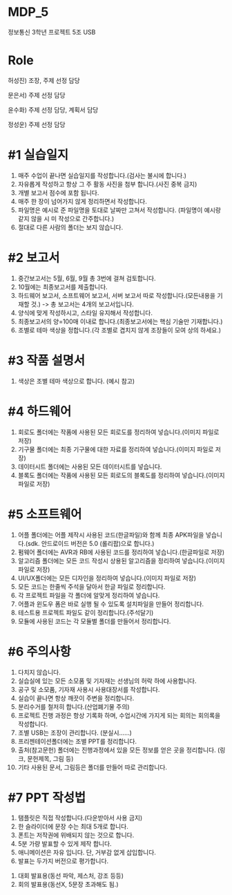 # MDP_5
정보통신 3학년 프로젝트 5조 USB


# Role
   허성진) 조장, 주제 선정 담당
   
   문은서) 주제 선정 담당
   
   윤수화) 주제 선정 담당, 계획서 담당
   
   정성운) 주제 선정 담당



# #1 실습일지
1. 매주 수업이 끝나면 실습일지를 작성합니다.(검사는 불시에 합니다.)
2. 자유롭게 작성하고 항상 그 주 활동 사진을 첨부 합니다.(사진 중복 금지)
3. 개별 보고서 점수에 포함 됩니다.
4. 매주 한 장이 넘어가지 않게 정리하면서 작성합니다.
5. 파일명은 예시로 준 파일명을 토대로 날짜만 고쳐서 작성합니다. (파일명이 예시랑 같지 않을 시 미 작성으로 간주합니다.)
6. 절대로 다른 사람의 폴더는 보지 않습니다.

# #2 보고서
1. 중간보고서는 5월, 6월, 9월 총 3번에 걸쳐 검토합니다.
2. 10월에는 최종보고서를 제출합니다.
3. 하드웨어 보고서, 소프트웨어 보고서, 서버 보고서 따로 작성합니다.(모든내용을 기재할 것.)
   -> 총 보고서는 4개의 보고서입니다.
4. 양식에 맞게 작성하시고, 스타일 유지해서 작성합니다.
5. 최종보고서의 양=100매 이내로 합니다.(최종보고서에는 핵심 기술만 기재합니다.)
6. 조별로 테마 색상을 정합니다.(각 조별로 겹치지 않게 조장들이 모여 상의 하세요.)

# #3 작품 설명서
1. 색상은 조별 테마 색상으로 합니다. (예시 참고)

# #4 하드웨어
1. 회로도 폴더에는 작품에 사용된 모든 회로도를 정리하여 넣습니다.(이미지 파일로 저장)
2. 기구물 폴더에는 최종 기구물에 대한 자료를 정리하여 넣습니다.(이미지 파일로 저장)
3. 데이터시트 폴더에는 사용된 모든 데이터시트를 넣습니다.
4. 블록도 폴더에는 작품에 사용된 모든 회로도의 블록도를 정리하여 넣습니다.(이미지 파일로 저장)

# #5 소프트웨어
1. 어플 폴더에는 어플 제작시 사용된 코드(한글파일)와 함께 최종 APK파일을 넣습니다.(sdk. 안드로이드 버전은 5.0 (롤리팝)으로 합니다.)
2. 펌웨어 폴더에는 AVR과 RB에 사용된 코드를 정리하여 넣습니다.(한글파일로 저장)
3. 알고리즘 폴더에는 모든 코드 작성시 상용된 알고리즘을 정리하여 넣습니다.(이미지 파일로 저장)
4. UI/UX폴더에는 모든 디자인을 정리하여 넣습니다.(이미지 파일로 저장)
5. 모든 코드는 한줄씩 주석을 달아서 한글 파일로 정리합니다.
6. 각 프로젝트 파일을 각 폴더에 알맞게 정리하여 넣습니다.
7. 어플과 윈도우 폼은 바로 실행 될 수 있도록 설치파일을 만들어 정리합니다.
8. 테스트용 프로젝트 파일도 같이 정리합니다.(주석달기)
9. 모듈에 사용된 코드는 각 모듈별 폴더를 만들어서 정리합니다.

# #6 주의사항
1. 다치지 않습니다.
2. 실습실에 있는 모든 소모품 및 기자재는 선생님의 허락 하에 사용합니다.
3. 공구 및 소모품, 기자재 사용시 사용대장서를 작성합니다.
4. 실습이 끝나면 항상 깨끗이 주변을 정리합니다.
5. 분리수거를 철저히 합니다.(산업폐기물 주의)
6. 프로젝트 진행 과정은 항상 기록화 하며, 수업시간에 가지게 되는 회의는 회의록을 작성합니다. 
7. 조별 USB는 조장이 관리합니다. (분실시......)
8. 프리젠테이션폴더에는 조별 PPT를 정리합니다.
9. 출처(참고문헌) 폴더에는 진행과정에서 있을 모든 정보를 얻은 곳을 정리합니다.
   (링크, 문헌제목, 그림 등)
10. 기타 사용된 문서, 그림등은 폴더를 만들어 따로 관리합니다.

# #7 PPT 작성법
1. 탬플릿은 직접 작성합니다.(다운받아서 사용 금지)
2. 한 슬라이더에 문장 수는 최대 5개로 합니다.
3. 폰트는 저작권에 위배되지 않는 것으로 합니다.
4. 5분 가량 발표할 수 있게 제작 합니다. 
5. 애니메이션은 자유 입니다. 단, 거부감 없게 삽입합니다.
6. 발표는 두가지 버전으로 평가합니다.
  1) 대회 발표용(동선 파악, 제스처, 강조 등등)
  2) 회의 발표용(동선X, 5문장 초과해도 됨.)
